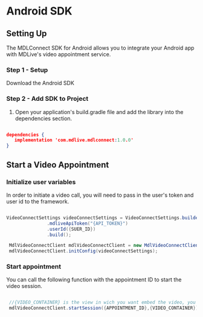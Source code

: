 # Android SDK

## Setting Up

The MDLConnect SDK for Android allows you to integrate your Android app with MDLive's video appointment service.

### Step 1 - Setup

Download the Android SDK

### Step 2 -  Add SDK to Project

1) Open your application's build.gradle file and add the library into the dependencies section.

```json

dependencies {
   implementation 'com.mdlive.mdlconnect:1.0.0'
}
```

## Start a Video Appointment
### Initialize user variables

In order to initiate a video call, you will need to pass in the user's token and user id to the framework.

```java

VideoConnectSettings videoConnectSettings = VideoConnectSettings.builder()
               .mdliveApiToken("{API_TOKEN}")
               .userId({SUER_ID})
               .build();

 MdlVideoConnectClient mdlVideoConnectClient = new MdlVideoConnectClient(getApplication());
 mdlVideoConnectClient.initConfig(videoConnectSettings);
 ```

### Start appointment

You can call the following function with the appointment ID to start the video session.

```java

 //{VIDEO_CONTAINER} is the view in wich you want embed the video, you must use a RealtiveLayout view.
 mdlVideoConnectClient.startSession({APPOINTMENT_ID},{VIDEO_CONTAINER});

 ```